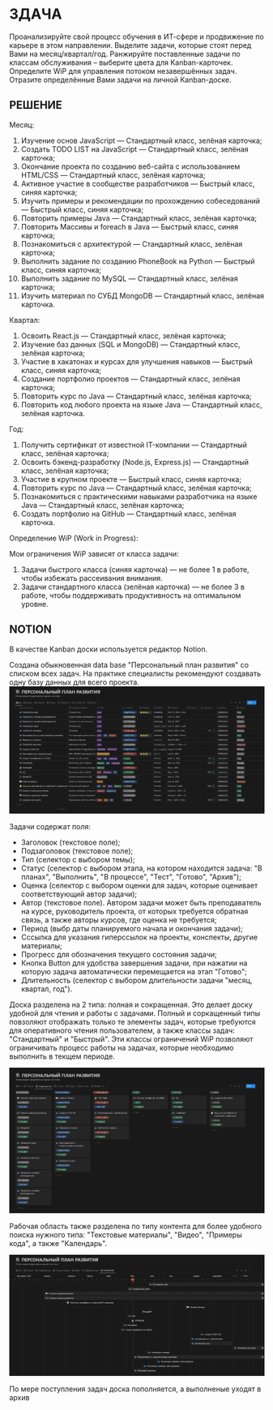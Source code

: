 # ЗДАЧА

Проанализируйте свой процесс обучения в ИТ-сфере и продвижение по карьере в этом направлении. 
Выделите задачи, которые стоят перед Вами на месяц/квартал/год. 
Ранжируйте поставленные задачи по классам обслуживания – выберите цвета для Kanban-карточек. 
Определите WiP для управления потоком незавершённых задач. 
Отразите определённые Вами задачи на личной Kanban-доске.

## РЕШЕНИЕ

Месяц:
1. Изучение основ JavaScript — Стандартный класс, зелёная карточка;
2. Создать TODO LIST на JavaScript — Стандартный класс, зелёная карточка;
3. Окончание проекта по созданию веб-сайта с использованием HTML/CSS — Стандартный класс, зелёная карточка;
4. Активное участие в сообществе разработчиков — Быстрый класс, синяя карточка;
5. Изучить примеры и рекомендации по прохождению собеседований — Быстрый класс, синяя карточка;
6. Повторить примеры Java — Стандартный класс, зелёная карточка;
7. Повторить Массивы и foreach в Java — Быстрый класс, синяя карточка;
8. Познакомиться с архитектурой — Стандартный класс, зелёная карточка;
9. Выполнить задание по созданию PhoneBook на Python  — Быстрый класс, синяя карточка;
10. Выполнить задание по MySQL — Стандартный класс, зелёная карточка;
11. Изучить материал по СУБД MongoDB — Стандартный класс, зелёная карточка.

Квартал:
1. Освоить React.js — Стандартный класс, зелёная карточка;
2. Изучение баз данных (SQL и MongoDB) —  Стандартный класс, зелёная карточка;
3. Участие в хакатонах и курсах для улучшения навыков —  Быстрый класс, синяя карточка;
4. Создание портфолио проектов —  Стандартный класс, зелёная карточка;
5. Повторить курс по Java —  Стандартный класс, зелёная карточка;
6. Повторить код любого проекта на языке Java —  Стандартный класс, зелёная карточка.

Год:
1. Получить сертификат от известной IT-компании —  Стандартный класс, зелёная карточка;
2. Освоить бэкенд-разработку (Node.js, Express.js) — Стандартный класс, зелёная карточка;
3. Участие в крупном проекте — Быстрый класс, синяя карточка;
4. Повторить курс по Java — Стандартный класс, зелёная карточка;
5. Познакомиться с практическими навыками разработчика на языке Java — Стандартный класс, зелёная карточка;
6. Создать портфолио на GitHub — Стандартный класс, зелёная карточка.

Определение WiP (Work in Progress):

Мои ограничения WiP зависят от класса задачи:
1. Задачи быстрого класса (синяя карточка) — не более 1 в работе, чтобы избежать рассеивания внимания.
2. Задачи стандартного класса (зелёная карточка) — не более 3 в работе, чтобы поддерживать продуктивность на оптимальном уровне.

## NOTION

В качестве Kanban доски используется редактор Notion.

Создана обыкновенная data base "Персональный план развития" со списком всех задач. На практике специалисты рекомендуют создавать одну базу данных для всего проекта.
![Список задач в Notion](img/Kanban/NotionKanbanTaskList.jpg)

Задачи содержат поля:
* Заголовок (текстовое поле);
* Подзаголовок (текстовое поле);
* Тип (селектор с выбором темы);
* Статус (селектор с выбором этапа, на котором находится задача: "В планах", "Выполнить", "В процессе", "Тест", "Готово", "Архив");
* Оценка (селектор с выбором оценки для задач, которые оценивает соответствующий автор задачи);
* Автор (текстовое поле). Автором задачи может быть преподаватель на курсе, руководитель проекта, от которых требуется обратная связь, а также авторы курсов, где оценка не требуется;
* Период (выбр даты планируемого начала и окончания задачи);
* Сссылка для указания гиперссылок на проекты, конспекты, другие материалы;
* Прогресс для обозначения текущего состояния задачи;
* Кнопка Button для удобства завершения задачи, при нажатии на которую задача автоматически перемещается на этап "Готово";
* Длительность (селектор с выбором длительности задачи "месяц, квартал, год").

Доска разделена на 2 типа: полная и сокращенная. Это делает доску удобной для чтения и работы с задачами. Полный и соркащенный типы повзоляют отображать только те элементы задач, которые требуются для оперативного чтения пользователем, а также классы задач: "Стандартный" и "Быстрый". Эти классы ограничений WiP позволяют ограничивать процесс работы на задачах, которые необходимо выполнить в текщем периоде.

![Доска задач](img/Kanban/NotionKanbanBoard.jpg)

Рабочая область также разделена по типу контента для более удобного поиска нужного типа: "Текстовые материалы", "Видео", "Примеры кода", а также "Календарь".

![Календарь](img/Kanban/NotionKanbanCalendar.jpg)

По мере поступления задач доска пополняется, а выполненые уходят в архив